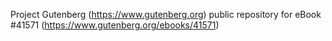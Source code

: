 Project Gutenberg (https://www.gutenberg.org) public repository for eBook #41571 (https://www.gutenberg.org/ebooks/41571)

